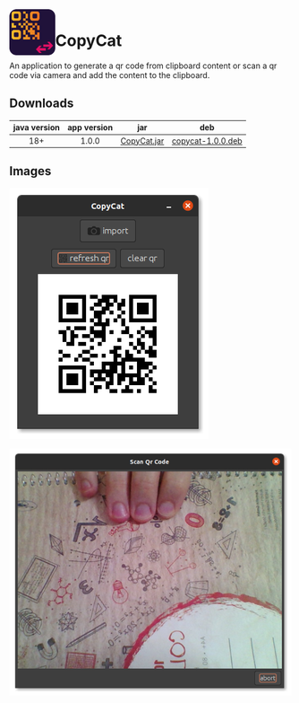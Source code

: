<img width="82" align="left" src="https://raw.githubusercontent.com/kryptonbutterfly/CopyCat/master/deb-content/icon.svg"/>

# CopyCat
An application to generate a qr code from clipboard content or scan a qr code via camera and add the content to the clipboard.

## Downloads

java version | app version | jar | deb
:----------: | :---------: | :-: | :-:
18+          | 1.0.0       | [CopyCat.jar](https://github.com/kryptonbutterfly/CopyCat/releases/download/v1.0.0/CopyCat.jar) | [copycat-1.0.0.deb](https://github.com/kryptonbutterfly/CopyCat/releases/download/v1.0.0/copycat-1.0.0.deb)

## Images

![](https://raw.githubusercontent.com/kryptonbutterfly/CopyCat/master/md/resources/CopyCat_main.png)

![](https://raw.githubusercontent.com/kryptonbutterfly/CopyCat/master/md/resources/Import.png)
